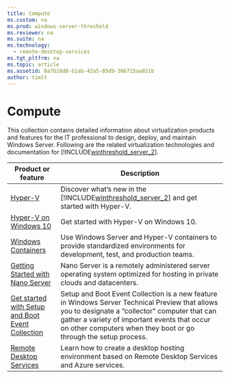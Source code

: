 ```yaml
---
title: Compute
ms.custom: na
ms.prod: windows-server-threshold
ms.reviewer: na
ms.suite: na
ms.technology: 
  - remote-desktop-services
ms.tgt_pltfrm: na
ms.topic: article
ms.assetid: 8a7b18d8-b1ab-42a5-85d9-366715aa851b
author: timlt
---
```

# Compute
This collection contains detailed information about virtualization products and features for the IT professional to design, deploy, and maintain Windows Server. Following are the related virtualization technologies and documentation for [!INCLUDE[winthreshold_server_2](includes/winthreshold_server_2_md.md)].  
  
|Product or feature |Description|  
|-|-|  
|[Hyper-V](Hyper-V-on-Windows-Server-2016-Technical-Preview.md)|Discover what’s new in the [!INCLUDE[winthreshold_server_2](includes/winthreshold_server_2_md.md)] and get started with Hyper\-V.|  
|[Hyper-V on Windows 10](https://msdn.microsoft.com/virtualization/hyperv_on_windows/windows_welcome)|Get started with Hyper\-V on Windows 10.|  
|[Windows Containers](https://msdn.microsoft.com/virtualization/windowscontainers)|Use Windows Server and Hyper\-V containers to provide standardized environments for development, test, and production teams.|  
|[Getting Started with Nano Server](Getting-Started-with-Nano-Server.md)|Nano Server is a remotely administered server operating system optimized for hosting in private clouds and datacenters.|  
|[Get started with Setup and Boot Event Collection](Get-started-with-Setup-and-Boot-Event-Collection.md)|Setup and Boot Event Collection is a new feature in Windows Server Technical Preview that allows you to designate a “collector” computer that can gather a variety of important events that occur on other computers when they boot or go through the setup process.|  
|[Remote Desktop Services](Host-desktops-and-apps-in-Remote-Desktop-Services.md)|Learn how to create a desktop hosting environment based on Remote Desktop Services and Azure services.  
  

